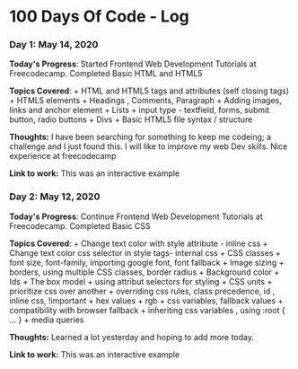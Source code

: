 # 100 Days Of Code - Log

### Day 1: May 14, 2020 

**Today's Progress**: Started Frontend Web Development Tutorials at Freecodecamp. Completed Basic HTML and HTML5

**Topics Covered**: 
    + HTML and HTML5 tags and attributes (self closing tags)
    + HTML5 elements
    + Headings , Comments, Paragraph
    + Adding images, links and anchor element
    + Lists
    + input type - textfield,  forms, submit button, radio buttons
    + Divs
    + Basic HTML5 file syntax / structure

**Thoughts:** I have been searching for something to keep me codeing; a challenge and I just found this. 
I will like to improve my web Dev skills. Nice experience at freecodecamp

**Link to work:** This was an interactive example

### Day 2: May 12, 2020

**Today's Progress**: Continue Frontend Web Development Tutorials at Freecodecamp. Completed Basic CSS

**Topics Covered**: 
    + Change text color with style attribute - inline css
    + Change text color css selector in style tags- internal css
    + CSS classes
    + font size, font-family, importing google font, font fallback
    + Image sizing
    + borders, using multiple CSS classes, border radius
    + Background color
    + Ids
    + The box model
    + using attribut selectors for styling
    + CSS units
    + prioritize css over another
    + overriding css rules, class precedence, id , inline css, !important
    + hex values
    + rgb
    + css variables, fallback values
    + compatibility with browser fallback
    + inheriting css variables , using :root { ... }
    + media queries

**Thoughts:** Learned a lot yesterday and hoping to add more today.

**Link to work:** This was an interactive example
